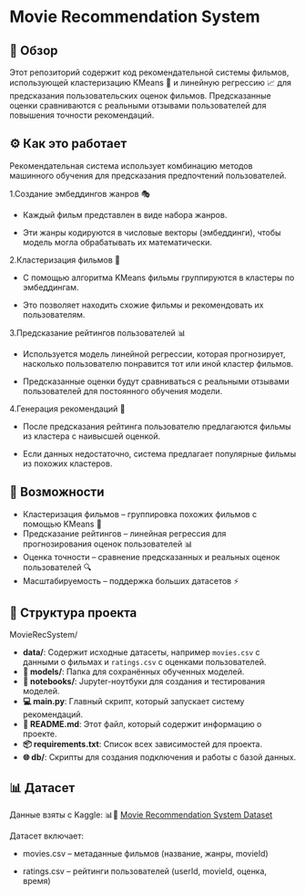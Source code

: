 # Movie Recommendation System
## 📌 Обзор

Этот репозиторий содержит код рекомендательной системы фильмов, использующей кластеризацию KMeans 🎯 и линейную регрессию 📈 для предсказания пользовательских оценок фильмов. Предсказанные оценки сравниваются с реальными отзывами пользователей для повышения точности рекомендаций.

## ⚙️ Как это работает

Рекомендательная система использует комбинацию методов машинного обучения для предсказания предпочтений пользователей.

1.Создание эмбеддингов жанров 🎭

- Каждый фильм представлен в виде набора жанров.

- Эти жанры кодируются в числовые векторы (эмбеддинги), чтобы модель могла обрабатывать их математически.

2.Кластеризация фильмов 🔄

- С помощью алгоритма KMeans фильмы группируются в кластеры по эмбеддингам.

- Это позволяет находить схожие фильмы и рекомендовать их пользователям.

3.Предсказание рейтингов пользователей 📊

- Используется модель линейной регрессии, которая прогнозирует, насколько пользователю понравится тот или иной кластер фильмов.

- Предсказанные оценки будут сравниваться с реальными отзывами пользователей для постоянного обучения модели.

4.Генерация рекомендаций 🎯

- После предсказания рейтинга пользователю предлагаются фильмы из кластера с наивысшей оценкой.

- Если данных недостаточно, система предлагает популярные фильмы из похожих кластеров.

## 🚀 Возможности

- Кластеризация фильмов – группировка похожих фильмов с помощью KMeans 🔄
- Предсказание рейтингов – линейная регрессия для прогнозирования оценок пользователей 📊
- Оценка точности – сравнение предсказанных и реальных оценок пользователей 🔍
- Масштабируемость – поддержка больших датасетов ⚡

## 📁 Структура проекта
MovieRecSystem/
- **data/**: Содержит исходные датасеты, например `movies.csv` с данными о фильмах и `ratings.csv` с оценками пользователей.
- **🧠 models/**: Папка для сохранённых обученных моделей.
- **📓 notebooks/**: Jupyter-ноутбуки для создания и тестирования моделей.
- **💻 main.py**: Главный скрипт, который запускает систему рекомендаций.
- **📜 README.md**: Этот файл, который содержит информацию о проекте.
- **📦 requirements.txt**: Список всех зависимостей для проекта.
- **🌐 db/**: Скрипты для создания подключения и работы с базой данных.

## 📊 Датасет

Данные взяты с Kaggle: 📊🎥 [Movie Recommendation System Dataset](https://www.kaggle.com/datasets/parasharmanas/movie-recommendation-system/data?select=ratings.csv)

Датасет включает:

- movies.csv – метаданные фильмов (название, жанры, movieId)

- ratings.csv – рейтинги пользователей (userId, movieId, оценка, время)



